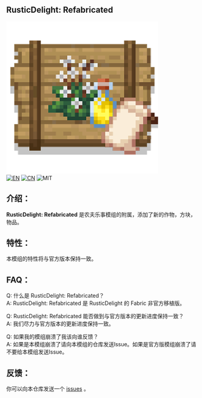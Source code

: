 ## RusticDelight: Refabricated
![logo](./icon.png)  
[![EN](https://img.shields.io/badge/English-Click-blue)](../README.md)
[![CN](https://img.shields.io/badge/简体中文-Click-blue)](./README_zh.md)
![MIT](https://img.shields.io/badge/License-MIT-green)  

## 介绍：
**RusticDelight: Refabricated** 是农夫乐事模组的附属，添加了新的作物，方块，物品。  

## 特性：
本模组的特性将与官方版本保持一致。

## FAQ：
Q: 什么是 RusticDelight: Refabricated？  
A: RusticDelight: Refabricated 是 RusticDelight 的 Fabric 非官方移植版。


Q: RusticDelight: Refabricated 能否做到与官方版本的更新进度保持一致？  
A: 我们尽力与官方版本的更新进度保持一致。

Q: 如果我的模组崩溃了我该向谁反馈？  
A: 如果是本模组崩溃了请向本模组的仓库发送Issue。如果是官方版模组崩溃了请不要给本模组发送Issue。

## 反馈：
你可以向本仓库发送一个 [issues](https://github.com/ShangguanXi/RusticDelight-Refabricated/issues) 。